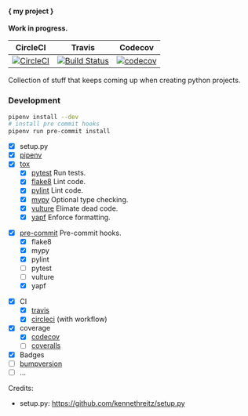 #### { my project }

**Work in progress.**

| CircleCI | Travis | Codecov |
|----------|--------|---------|
| [![CircleCI](https://circleci.com/gh/sveitser/python-mummy.svg?style=shield)](https://circleci.com/gh/sveitser/python-mummy) | [![Build Status](https://travis-ci.org/sveitser/python-mummy.svg?branch=master)](https://travis-ci.org/sveitser/python-mummy) | [![codecov](https://codecov.io/gh/sveitser/python-mummy/branch/master/graph/badge.svg)](https://codecov.io/gh/sveitser/python-mummy) |

Collection of stuff that keeps coming up when creating python projects.

### Development
```bash
pipenv install --dev
# install pre commit hooks
pipenv run pre-commit install
```

- [x] setup.py
- [x] [pipenv](https://github.com/pypa/pipenv)
- [x] [tox](https://github.com/tox-dev/tox)
  + [x] [pytest](https://github.com/pytest-dev/pytest) Run tests.
  + [x] [flake8](https://github.com/pycqa/flake8) Lint code.
  + [x] [pylint](https://github.com/PyCQA/pylint) Lint code.
  + [x] [mypy](https://github.com/python/mypy) Optional type checking.
  + [x] [vulture](https://github.com/jendrikseipp/vulture) Elimate dead code.
  + [x] [yapf](https://github.com/google/yapf) Enforce formatting.
+ [x] [pre-commit](https://pre-commit.com) Pre-commit hooks.
  - [x] flake8
  - [x] mypy
  - [x] pylint
  - [ ] pytest
  - [ ] vulture
  - [x] yapf
- [x] CI
  + [x] [travis](https://travis-ci.org)
  + [x] [circleci](https://circleci.com) (with workflow)
- [x] coverage
  + [x] [codecov](https://codecov.io)
  + [ ] [coveralls](https://coveralls.io)
- [x] Badges
- [ ] [bumpversion](https://github.com/peritus/bumpversion)
- [ ] ...

Credits:

- setup.py: https://github.com/kennethreitz/setup.py
